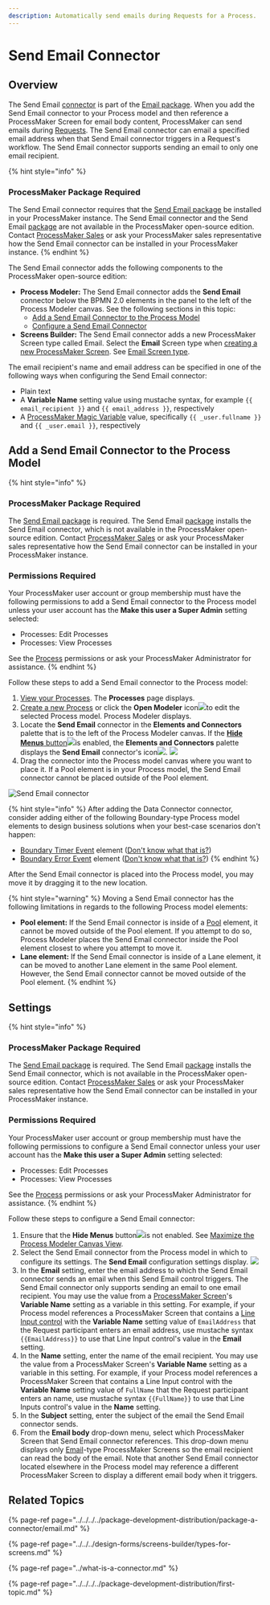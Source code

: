 ```yaml
---
description: Automatically send emails during Requests for a Process.
---
```


# Send Email Connector

## Overview

The Send Email [connector](../what-is-a-connector.md) is part of the [Email package](../../../../package-development-distribution/package-a-connector/email.md). When you add the Send Email connector to your Process model and then reference a ProcessMaker Screen for email body content, ProcessMaker can send emails during [Requests](../../../../using-processmaker/requests/what-is-a-request.md). The Send Email connector can email a specified email address when that Send Email connector triggers in a Request's workflow. The Send Email connector supports sending an email to only one email recipient.

{% hint style="info" %}
### ProcessMaker Package Required

The Send Email connector requires that the [Send Email package](../../../../package-development-distribution/package-a-connector/email.md) be installed in your ProcessMaker instance. The Send Email connector and the Send Email [package](../../../../package-development-distribution/first-topic.md) are not available in the ProcessMaker open-source edition. Contact [ProcessMaker Sales](mailto:sales@processmaker.com) or ask your ProcessMaker sales representative how the Send Email connector can be installed in your ProcessMaker instance.
{% endhint %}

The Send Email connector adds the following components to the ProcessMaker open-source edition:

* **Process Modeler:** The Send Email connector adds the **Send Email** connector below the BPMN 2.0 elements in the panel to the left of the Process Modeler canvas. See the following sections in this topic:
  * [Add a Send Email Connector to the Process Model](email-connector.md#add-a-send-email-control-to-the-process-model)
  * [Configure a Send Email Connector](email-connector.md#configure-a-send-email-control)
* **Screens Builder:** The Send Email connector adds a new ProcessMaker Screen type called Email. Select the **Email** Screen type when [creating a new ProcessMaker Screen](../../../scripts/manage-scripts/create-a-new-script.md#create-a-new-processmaker-script). See [Email Screen type](../../../design-forms/screens-builder/types-for-screens.md#email).

The email recipient's name and email address can be specified in one of the following ways when configuring the Send Email connector:

* Plain text
* A **Variable Name** setting value using mustache syntax, for example `{{ email_recipient }}` and `{{ email_address }}`, respectively
* A [ProcessMaker Magic Variable](../../../reference-global-variables-in-your-processmaker-assets.md) value, specifically `{{ _user.fullname }}` and `{{ _user.email }}`, respectively

## Add a Send Email Connector to the Process Model

{% hint style="info" %}
### ProcessMaker Package Required

The [Send Email package](../../../../package-development-distribution/package-a-connector/email.md) is required. The Send Email [package](../../../../package-development-distribution/first-topic.md) installs the Send Email connector, which is not available in the ProcessMaker open-source edition. Contact [ProcessMaker Sales](mailto:sales@processmaker.com) or ask your ProcessMaker sales representative how the Send Email connector can be installed in your ProcessMaker instance.

### Permissions Required

Your ProcessMaker user account or group membership must have the following permissions to add a Send Email connector to the Process model unless your user account has the **Make this user a Super Admin** setting selected:

* Processes: Edit Processes
* Processes: View Processes

See the [Process](../../../../processmaker-administration/permission-descriptions-for-users-and-groups.md#processes) permissions or ask your ProcessMaker Administrator for assistance.
{% endhint %}

Follow these steps to add a Send Email connector to the Process model:

1. [View your Processes](../../../viewing-processes/view-the-list-of-processes/view-your-processes.md#view-all-active-processes). The **Processes** page displays.
2. [Create a new Process](../../../viewing-processes/view-the-list-of-processes/create-a-process.md) or click the **Open Modeler** icon![](../../../../.gitbook/assets/open-modeler-edit-icon-processes-page-processes.png)to edit the selected Process model. Process Modeler displays.
3. Locate the **Send Email** connector in the **Elements and Connectors** palette that is to the left of the Process Modeler canvas. If the [**Hide Menus** button](../../navigate-around-your-process-model.md#maximize-the-process-modeler-canvas-view)![](../../../../.gitbook/assets/hide-menus-button-process-modeler-processes.png)is enabled, the **Elements and Connectors** palette displays the **Send Email** connector's icon![](../../../../.gitbook/assets/send-email-icon-process-modeler-processes.png). ![](../../../../.gitbook/assets/send-email-control-connector-bpmn-process-modeler-processes.png) 
4. Drag the connector into the Process model canvas where you want to place it. If a Pool element is in your Process model, the Send Email connector cannot be placed outside of the Pool element.

![Send Email connector](../../../../.gitbook/assets/send-email-control-connector-process-modeler-processes.png)

{% hint style="info" %}
After adding the Data Connector connector, consider adding either of the following Boundary-type Process model elements to design business solutions when your best-case scenarios don't happen:

* [Boundary Timer Event](../../model-your-process/add-and-configure-boundary-timer-event-elements.md#add-a-boundary-timer-event-element) element \([Don't know what that is?](../../model-your-process/process-modeling-element-descriptions.md#boundary-timer-event)\)
* [Boundary Error Event](../../model-your-process/add-and-configure-boundary-error-event-elements.md#add-a-boundary-error-event-element) element \([Don't know what that is?](../../model-your-process/process-modeling-element-descriptions.md#boundary-error-event)\)
{% endhint %}

After the Send Email connector is placed into the Process model, you may move it by dragging it to the new location.

{% hint style="warning" %}
Moving a Send Email connector has the following limitations in regards to the following Process model elements:

* **Pool element:** If the Send Email connector is inside of a [Pool](../../model-your-process/process-modeling-element-descriptions.md#pool) element, it cannot be moved outside of the Pool element. If you attempt to do so, Process Modeler places the Send Email connector inside the Pool element closest to where you attempt to move it.
* **Lane element:** If the Send Email connector is inside of a Lane element, it can be moved to another Lane element in the same Pool element. However, the Send Email connector cannot be moved outside of the Pool element.
{% endhint %}

## Settings

{% hint style="info" %}
### ProcessMaker Package Required

The [Send Email package](../../../../package-development-distribution/package-a-connector/email.md) is required. The Send Email [package](../../../../package-development-distribution/first-topic.md) installs the Send Email connector, which is not available in the ProcessMaker open-source edition. Contact [ProcessMaker Sales](mailto:sales@processmaker.com) or ask your ProcessMaker sales representative how the Send Email connector can be installed in your ProcessMaker instance.

### Permissions Required

Your ProcessMaker user account or group membership must have the following permissions to configure a Send Email connector unless your user account has the **Make this user a Super Admin** setting selected:

* Processes: Edit Processes
* Processes: View Processes

See the [Process](../../../../processmaker-administration/permission-descriptions-for-users-and-groups.md#processes) permissions or ask your ProcessMaker Administrator for assistance.
{% endhint %}

Follow these steps to configure a Send Email connector:

1. Ensure that the **Hide Menus** button![](../../../../.gitbook/assets/hide-menus-button-process-modeler-processes.png)is not enabled. See [Maximize the Process Modeler Canvas View](../../navigate-around-your-process-model.md#maximize-the-process-modeler-canvas-view).
2. Select the Send Email connector from the Process model in which to configure its settings. The **Send Email** configuration settings display. ![](../../../../.gitbook/assets/send-email-control-connector-configuration-process-modeler-processes.png)
3. In the **Email** setting, enter the email address to which the Send Email connector sends an email when this Send Email control triggers. The Send Email connector only supports sending an email to one email recipient. You may use the value from a [ProcessMaker Screen](../../../design-forms/what-is-a-form.md)'s **Variable Name** setting as a variable in this setting. For example, if your Process model references a ProcessMaker Screen that contains a [Line Input control](../../../design-forms/screens-builder/control-descriptions/line-input-control-settings.md) with the **Variable Name** setting value of `EmailAddress` that the Request participant enters an email address, use mustache syntax `{{EmailAddress}}` to use that Line Input control's value in the **Email** setting.
4. In the **Name** setting, enter the name of the email recipient. You may use the value from a ProcessMaker Screen's **Variable Name** setting as a variable in this setting. For example, if your Process model references a ProcessMaker Screen that contains a Line Input control with the **Variable Name** setting value of `FullName` that the Request participant enters an name, use mustache syntax `{{FullName}}` to use that Line Inputs control's value in the **Name** setting.
5. In the **Subject** setting, enter the subject of the email the Send Email connector sends.
6. From the **Email body** drop-down menu, select which ProcessMaker Screen that Send Email connector references. This drop-down menu displays only [Email](../../../design-forms/screens-builder/types-for-screens.md#email)-type ProcessMaker Screens so the email recipient can read the body of the email. Note that another Send Email connector located elsewhere in the Process model may reference a different ProcessMaker Screen to display a different email body when it triggers.

## Related Topics

{% page-ref page="../../../../package-development-distribution/package-a-connector/email.md" %}

{% page-ref page="../../../design-forms/screens-builder/types-for-screens.md" %}

{% page-ref page="../what-is-a-connector.md" %}

{% page-ref page="../../../../package-development-distribution/first-topic.md" %}

